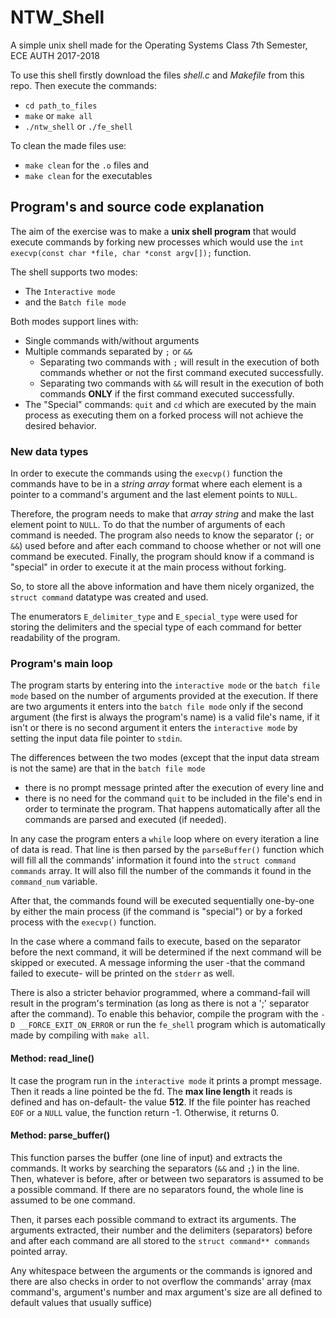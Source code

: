 # NTW_Shell
Α simple unix shell made for the Operating Systems Class 7th Semester, ECE AUTH 2017-2018

To use this shell firstly download the files *shell.c* and *Makefile* from this repo.
Then execute the commands:
  - `cd path_to_files`
  - `make` or `make all`
  - `./ntw_shell` or `./fe_shell`
  
To clean the made files use:
- `make clean` for the `.o` files and
- `make clean` for the executables

## Program's and source code explanation
The aim of the exercise was to make a **unix shell program** that would execute commands by forking new processes which would use the
`int execvp(const char *file, char *const argv[]);` function.

The shell supports two modes:
- The `Interactive mode`
- and the `Batch file mode`

Both modes support lines with:
- Single commands with/without arguments
- Multiple commands separated by `;` or `&&`
  - Separating two commands with `;` will result in the execution of both commands
  whether or not the first command executed successfully.
  - Separating two commands with `&&` will result in the execution of both commands
  **ONLY** if the first command executed successfully.
- The "Special" commands: `quit` and `cd` which are executed by the main process as executing them on a forked process will not achieve the desired behavior.

### New data types
In order to execute the commands using the `execvp()` function the commands have to be in a *string array* format where each element is a pointer to a command's argument and the last element points to `NULL`.

Therefore, the program needs to make that *array string* and make the last element point to `NULL`. To do that the number of arguments of each command is needed. The program also needs to know the separator (`;` or `&&`) used before and after each command to choose whether or not will one command be executed. Finally, the program should know if a command is "special" in order to execute it at the main process without forking.

So, to store all the above information and have them nicely organized, the `struct command` datatype was created and used.

The enumerators `E_delimiter_type` and `E_special_type` were used for storing the delimiters and the special type of each command for better readability of the program.

### Program's main loop
The program starts by entering into the `interactive mode` or the `batch file mode` based on the number of arguments provided at the execution. If there are two arguments it enters into the `batch file mode` only if the second argument (the first is always the program's name) is a valid file's name, if it isn't or there is no second argument it enters the `interactive mode` by setting the input data file pointer to `stdin`.

The differences between the two modes (except that the input data stream is not the same) are that in the `batch file mode`
- there is no prompt message printed after the execution of every line and 
- there is no need for the command `quit` to be included in the file's end in order to terminate the program. That happens automatically after all the commands are parsed and executed (if needed).

In any case the program enters a `while` loop where on every iteration a line of data is read. That line is then parsed by the `parseBuffer()` function which will fill all the commands' information it found into the `struct command commands` array. It will also fill the number of the commands it found in the `command_num` variable.

After that, the commands found will be executed sequentially one-by-one by either the main process (if the command is "special") or by a forked process with the `execvp()` function. 

In the case where a command fails to execute, based on the separator before the next command, it will be determined if the next command will be skipped or executed. A message informing the user -that the command failed to execute- will be printed on the `stderr` as well.

There is also a stricter behavior programmed, where a command-fail will result in the program's termination (as long as there is not a ';' separator after the command). To enable this behavior, compile the program with the `-D __FORCE_EXIT_ON_ERROR` or run the `fe_shell` program which is automatically made by compiling with `make all`.

#### Method: read_line()
It case the program run in the `interactive mode` it prints a prompt message. Then it reads a line pointed be the fd. The **max line length** it reads is defined and has on-default- the value **512**. If the file pointer has reached `EOF` or a `NULL` value, the function return -1. Otherwise, it returns 0.

#### Method: parse_buffer()
This function parses the buffer (one line of input) and extracts the commands. It works by searching the separators (`&&` and `;`) in the line. Then, whatever is before, after or between two separators is assumed to be a possible command. If there are no separators found, the whole line is assumed to be one command.

Then, it parses each possible command to extract its arguments. The arguments extracted, their number and the delimiters (separators) before and after each command are all stored to the `struct command** commands` pointed array.

Any whitespace between the arguments or the commands is ignored and there are also checks in order to not overflow the commands' array (max command's, argument's number and max argument's size are all defined to default values that usually suffice)
